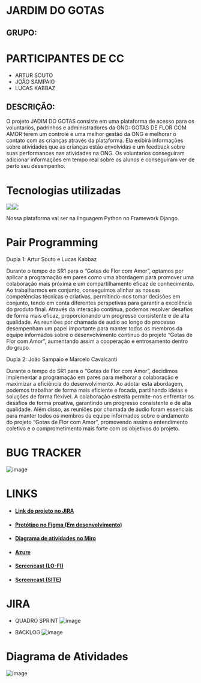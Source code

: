 # JARDIM DO GOTAS

## GRUPO:

# PARTICIPANTES DE CC

* ARTUR SOUTO
* JOÃO SAMPAIO
* LUCAS KABBAZ


## DESCRIÇÃO:

O projeto JADIM DO GOTAS consiste em uma plataforma de acesso para os voluntarios, padrinhos e administradores da ONG: GOTAS DE FLOR COM AMOR terem um controle e uma melhor gestão da ONG e melhorar o contato com as crianças através da plataforma. Ela exibirá informações sobre atividades que as crianças estão envolvidas e um feedback sobre suas performances nas atividades na ONG. Os voluntarios conseguiram adicionar informações em tempo real sobre os alunos e conseguiram ver de perto seu desempenho.

# Tecnologias utilizadas
<img src="https://img.shields.io/badge/Python-FFD43B?style=for-the-badge&logo=python&logoColor=blue" /><img src="https://img.shields.io/badge/Django-092E20?style=for-the-badge&logo=django&logoColor=green" />

Nossa plataforma vai ser na linguagem Python no Framework Django.

# Pair Programming
Dupla 1:
Artur Souto e Lucas Kabbaz

Durante o tempo do SR1 para o “Gotas de Flor com Amor”, optamos por aplicar a programação em pares como uma abordagem para promover uma colaboração mais próxima e um compartilhamento eficaz de conhecimento. Ao trabalharmos em conjunto, conseguimos alinhar as nossas competências técnicas e criativas, permitindo-nos tomar decisões em conjunto, tendo em conta diferentes perspetivas para garantir a excelência do produto final. Através da interação contínua, podemos resolver desafios de forma mais eficaz, proporcionando um progresso consistente e de alta qualidade. As reuniões por chamada de audio ao longo do processo desempenham um papel importante para manter todos os membros da equipe informados sobre o desenvolvimento contínuo do projeto “Gotas de Flor com Amor”, aumentando assim a cooperação e entrosamento dentro do grupo.

Dupla 2:
João Sampaio e Marcelo Cavalcanti

Durante o tempo do SR1 para o “Gotas de Flor com Amor”, decidimos implementar a programação em pares para melhorar a colaboração e maximizar a eficiência do desenvolvimento. Ao adotar esta abordagem, podemos trabalhar de forma mais eficiente e focada, partilhando ideias e soluções de forma flexível. A colaboração estreita permite-nos enfrentar os desafios de forma proativa, garantindo um progresso consistente e de alta qualidade. Além disso, as reuniões por chamada de áudio foram essenciais para manter todos os membros da equipe informados sobre o andamento do projeto “Gotas de Flor com Amor”, promovendo assim o entendimento coletivo e o comprometimento mais forte com os objetivos do projeto. 


# BUG TRACKER
![image](https://github.com/ArturSouto/G10/assets/134516887/4cfce96f-a61e-46ce-9550-50e66165048d)


# LINKS

* #### [Link do projeto no JIRA](https://kabbaz.atlassian.net/jira/software/projects/G10/boards/2/backlog)

* #### [Protótipo no Figma (Em desenvolvimento)](https://www.figma.com/file/HdLvW4y68knUPL7sloAn6j/Untitled?type=design&node-id=0%3A1&mode=design&t=gQHpecppc5uG7SSK-1)
* #### [Diagrama de atividades no Miro](https://miro.com/app/board/uXjVNaIl8W4=/?share_link_id=483345732330)
* #### [Azure](https://projetosg10.azurewebsites.net/)
* #### [Screencast (LO-FI)](https://www.youtube.com/watch?v=k4ZHAhGwqZ4&ab_channel=MarceloCavalcanti)
* #### [Screencast (SITE)](https://www.youtube.com/watch?v=mJr05934_hI&ab_channel=MarceloCavalcanti)
# JIRA

* QUADRO SPRINT
![image](https://github.com/ArturSouto/G10/assets/80278821/a1f7f2de-9bd6-4eb5-b924-38aceca9f7a0)



* BACKLOG
![image](https://github.com/ArturSouto/G10/assets/80278821/fe553544-bc19-4e53-a22e-6ce0a0e92b8d)




# Diagrama de Atividades

![image](https://github.com/ArturSouto/G10/assets/80278821/a212b44b-de2e-4c42-9a14-9363618f2272)
